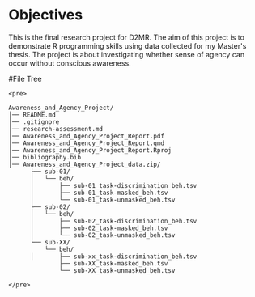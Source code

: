 # Objectives

This is the final research project for D2MR. 
The aim of this project is to demonstrate R programming skills using data collected for my Master's thesis.
The project is about investigating whether sense of agency can occur without conscious awareness.

#File Tree

```{=html}
<pre>

Awareness_and_Agency_Project/
│── README.md
│── .gitignore
│── research-assessment.md
│── Awareness_and_Agency_Project_Report.pdf
│── Awareness_and_Agency_Project_Report.qmd
│── Awareness_and_Agency_Project_Report.Rproj
│── bibliography.bib
│── Awareness_and_Agency_Project_data.zip/
      ├── sub-01/
      │   └── beh/
      │       ├── sub-01_task-discrimination_beh.tsv
      │       ├── sub-01_task-masked_beh.tsv
      │       └── sub-01_task-unmasked_beh.tsv
      ├── sub-02/
      │   └── beh/
      │       ├── sub-02_task-discrimination_beh.tsv
      │       ├── sub-02_task-masked_beh.tsv
      │       └── sub-02_task-unmasked_beh.tsv
      └── sub-XX/
          └── beh/
      │       ├── sub-xx_task-discrimination_beh.tsv
              ├── sub-XX_task-masked_beh.tsv
              └── sub-XX_task-unmasked_beh.tsv

</pre>
```
